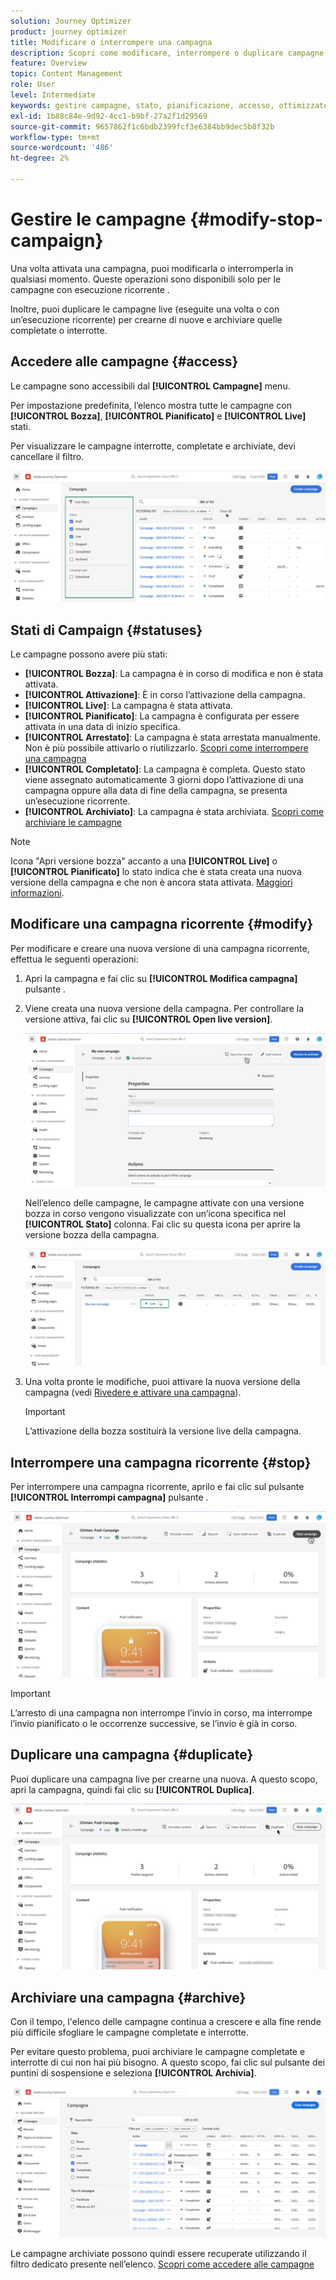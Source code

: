 ```yaml
---
solution: Journey Optimizer
product: journey optimizer
title: Modificare o interrompere una campagna
description: Scopri come modificare, interrompere o duplicare campagne live in Journey Optimizer
feature: Overview
topic: Content Management
role: User
level: Intermediate
keywords: gestire campagne, stato, pianificazione, accesso, ottimizzatore
exl-id: 1b88c84e-9d92-4cc1-b9bf-27a2f1d29569
source-git-commit: 9657862f1c6bdb2399fcf3e6384bb9dec5b8f32b
workflow-type: tm+mt
source-wordcount: '486'
ht-degree: 2%

---
```


# Gestire le campagne {#modify-stop-campaign}

Una volta attivata una campagna, puoi modificarla o interromperla in qualsiasi momento. Queste operazioni sono disponibili solo per le campagne con esecuzione ricorrente .

Inoltre, puoi duplicare le campagne live (eseguite una volta o con un’esecuzione ricorrente) per crearne di nuove e archiviare quelle completate o interrotte.

## Accedere alle campagne {#access}

Le campagne sono accessibili dal **[!UICONTROL Campagne]** menu.

Per impostazione predefinita, l’elenco mostra tutte le campagne con **[!UICONTROL Bozza]**, **[!UICONTROL Pianificato]** e **[!UICONTROL Live]** stati.

Per visualizzare le campagne interrotte, completate e archiviate, devi cancellare il filtro.

![](assets/create-campaign-list.png)

## Stati di Campaign {#statuses}

Le campagne possono avere più stati:

* **[!UICONTROL Bozza]**: La campagna è in corso di modifica e non è stata attivata.
* **[!UICONTROL Attivazione]**: È in corso l’attivazione della campagna.
* **[!UICONTROL Live]**: La campagna è stata attivata.
* **[!UICONTROL Pianificato]**: La campagna è configurata per essere attivata in una data di inizio specifica.
* **[!UICONTROL Arrestato]**: La campagna è stata arrestata manualmente. Non è più possibile attivarlo o riutilizzarlo. [Scopri come interrompere una campagna](modify-stop-campaign.md#stop)
* **[!UICONTROL Completato]**: La campagna è completa. Questo stato viene assegnato automaticamente 3 giorni dopo l’attivazione di una campagna oppure alla data di fine della campagna, se presenta un’esecuzione ricorrente.
* **[!UICONTROL Archiviato]**: La campagna è stata archiviata. [Scopri come archiviare le campagne](modify-stop-campaign.md#archive)

>[!NOTE]
>
>Icona &quot;Apri versione bozza&quot; accanto a una **[!UICONTROL Live]** o **[!UICONTROL Pianificato]** lo stato indica che è stata creata una nuova versione della campagna e che non è ancora stata attivata. [Maggiori informazioni](modify-stop-campaign.md#modify).

## Modificare una campagna ricorrente {#modify}

Per modificare e creare una nuova versione di una campagna ricorrente, effettua le seguenti operazioni:

1. Apri la campagna e fai clic su **[!UICONTROL Modifica campagna]** pulsante .

1. Viene creata una nuova versione della campagna. Per controllare la versione attiva, fai clic su **[!UICONTROL Open live version]**.

   ![](assets/create-campaign-draft.png)

   Nell’elenco delle campagne, le campagne attivate con una versione bozza in corso vengono visualizzate con un’icona specifica nel **[!UICONTROL Stato]** colonna. Fai clic su questa icona per aprire la versione bozza della campagna.

   ![](assets/create-campaign-edit-list.png)

1. Una volta pronte le modifiche, puoi attivare la nuova versione della campagna (vedi [Rivedere e attivare una campagna](create-campaign.md#review-activate)).

   >[!IMPORTANT]
   >
   >L’attivazione della bozza sostituirà la versione live della campagna.

## Interrompere una campagna ricorrente {#stop}

Per interrompere una campagna ricorrente, aprilo e fai clic sul pulsante **[!UICONTROL Interrompi campagna]** pulsante .

![](assets/create-campaign-stop.png)

>[!IMPORTANT]
>
>L’arresto di una campagna non interrompe l’invio in corso, ma interrompe l’invio pianificato o le occorrenze successive, se l’invio è già in corso.

<!-- inbound campaign (inapp): can stop and resume -->

## Duplicare una campagna {#duplicate}

Puoi duplicare una campagna live per crearne una nuova. A questo scopo, apri la campagna, quindi fai clic su **[!UICONTROL Duplica]**.

![](assets/create-campaign-duplicate.png)

## Archiviare una campagna {#archive}

Con il tempo, l&#39;elenco delle campagne continua a crescere e alla fine rende più difficile sfogliare le campagne completate e interrotte.

Per evitare questo problema, puoi archiviare le campagne completate e interrotte di cui non hai più bisogno. A questo scopo, fai clic sul pulsante dei puntini di sospensione e seleziona **[!UICONTROL Archivia]**.

![](assets/create-campaign-archive.png)

Le campagne archiviate possono quindi essere recuperate utilizzando il filtro dedicato presente nell’elenco. [Scopri come accedere alle campagne](get-started-with-campaigns.md#access)
